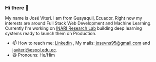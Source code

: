 ### Hi there 👋

My name is José Viteri. I am from Guayaquil, Ecuador. Right now my interests are around Full Stack Web Development and Machine Learning. Currently I'm working on [INARI Research Lab](https://inarilab.com/) building deep learning systems ready to launch them on Production. 

- 📫 How to reach me: [Linkedin](https://www.linkedin.com/in/jos%C3%A9-viteri/) , My mails: josevns95@gmail.com and javiteri@espol.edu.ec.
- 😄 Pronouns: He/Him


<!--
**javiteri95/javiteri95** is a ✨ _special_ ✨ repository because its `README.md` (this file) appears on your GitHub profile.

Here are some ideas to get you started:

- 🔭 I’m currently working on ...
- 🌱 I’m currently learning ...
- 👯 I’m looking to collaborate on ...
- 🤔 I’m looking for help with ...
- 💬 Ask me about ...
- 📫 How to reach me: ...
- 😄 Pronouns: ...
- ⚡ Fun fact: ...
-->
